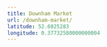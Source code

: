 ```yaml
---
title: Downham Market
url: /downham-market/
latitude: 52.6025283
longitude: 0.37732580000000004
---
```

